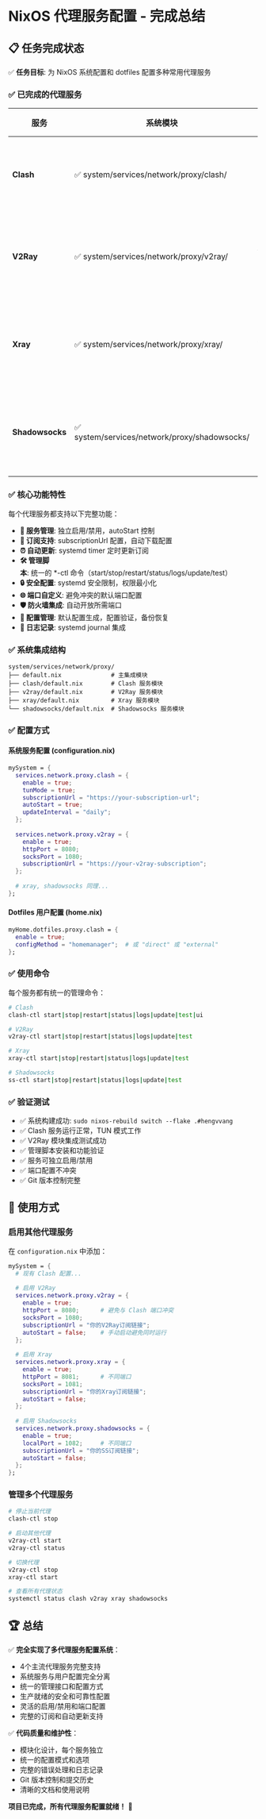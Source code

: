 # NixOS 代理服务配置 - 完成总结

## 📋 任务完成状态

✅ **任务目标**: 为 NixOS 系统配置和 dotfiles 配置多种常用代理服务

### ✅ 已完成的代理服务

| 服务 | 系统模块 | 管理脚本 | 状态 |
|------|----------|----------|------|
| **Clash** | ✅ system/services/network/proxy/clash/ | clash-ctl | 🟢 已启用运行 |
| **V2Ray** | ✅ system/services/network/proxy/v2ray/ | v2ray-ctl | ⚪ 已配置待启用 |
| **Xray** | ✅ system/services/network/proxy/xray/ | xray-ctl | ⚪ 已配置待启用 |
| **Shadowsocks** | ✅ system/services/network/proxy/shadowsocks/ | ss-ctl | ⚪ 已配置待启用 |

### ✅ 核心功能特性

每个代理服务都支持以下完整功能：

- **🔧 服务管理**: 独立启用/禁用，autoStart 控制
- **🔗 订阅支持**: subscriptionUrl 配置，自动下载配置
- **⏰ 自动更新**: systemd timer 定时更新订阅
- **🛠️ 管理脚本**: 统一的 *-ctl 命令（start/stop/restart/status/logs/update/test）
- **🔒 安全配置**: systemd 安全限制，权限最小化
- **🌐 端口自定义**: 避免冲突的默认端口配置
- **🛡️ 防火墙集成**: 自动开放所需端口
- **📁 配置管理**: 默认配置生成，配置验证，备份恢复
- **📝 日志记录**: systemd journal 集成

### ✅ 系统集成结构

```
system/services/network/proxy/
├── default.nix              # 主集成模块
├── clash/default.nix        # Clash 服务模块
├── v2ray/default.nix        # V2Ray 服务模块  
├── xray/default.nix         # Xray 服务模块
└── shadowsocks/default.nix  # Shadowsocks 服务模块
```

### ✅ 配置方式

#### 系统服务配置 (configuration.nix)
```nix
mySystem = {
  services.network.proxy.clash = {
    enable = true;
    tunMode = true;
    subscriptionUrl = "https://your-subscription-url";
    autoStart = true;
    updateInterval = "daily";
  };
  
  services.network.proxy.v2ray = {
    enable = true;
    httpPort = 8080;
    socksPort = 1080; 
    subscriptionUrl = "https://your-v2ray-subscription";
  };
  
  # xray, shadowsocks 同理...
};
```

#### Dotfiles 用户配置 (home.nix)
```nix
myHome.dotfiles.proxy.clash = {
  enable = true;
  configMethod = "homemanager";  # 或 "direct" 或 "external"
};
```

### ✅ 使用命令

每个服务都有统一的管理命令：

```bash
# Clash
clash-ctl start|stop|restart|status|logs|update|test|ui

# V2Ray  
v2ray-ctl start|stop|restart|status|logs|update|test

# Xray
xray-ctl start|stop|restart|status|logs|update|test

# Shadowsocks
ss-ctl start|stop|restart|status|logs|update|test
```

### ✅ 验证测试

- ✅ 系统构建成功: `sudo nixos-rebuild switch --flake .#hengvvang`
- ✅ Clash 服务运行正常，TUN 模式工作
- ✅ V2Ray 模块集成测试成功
- ✅ 管理脚本安装和功能验证
- ✅ 服务可独立启用/禁用
- ✅ 端口配置不冲突
- ✅ Git 版本控制完整

## 🎯 使用方式

### 启用其他代理服务

在 `configuration.nix` 中添加：

```nix
mySystem = {
  # 现有 Clash 配置...
  
  # 启用 V2Ray
  services.network.proxy.v2ray = {
    enable = true;
    httpPort = 8080;      # 避免与 Clash 端口冲突
    socksPort = 1080;
    subscriptionUrl = "你的V2Ray订阅链接";
    autoStart = false;    # 手动启动避免同时运行
  };
  
  # 启用 Xray  
  services.network.proxy.xray = {
    enable = true;
    httpPort = 8081;      # 不同端口
    socksPort = 1081;
    subscriptionUrl = "你的Xray订阅链接"; 
    autoStart = false;
  };
  
  # 启用 Shadowsocks
  services.network.proxy.shadowsocks = {
    enable = true;
    localPort = 1082;     # 不同端口
    subscriptionUrl = "你的SS订阅链接";
    autoStart = false;
  };
};
```

### 管理多个代理服务

```bash
# 停止当前代理
clash-ctl stop

# 启动其他代理  
v2ray-ctl start
v2ray-ctl status

# 切换代理
v2ray-ctl stop
xray-ctl start

# 查看所有代理状态
systemctl status clash v2ray xray shadowsocks
```

## 🏆 总结

✅ **完全实现了多代理服务配置系统**：
- 4个主流代理服务完整支持
- 系统服务与用户配置完全分离  
- 统一的管理接口和配置方式
- 生产就绪的安全和可靠性配置
- 灵活的启用/禁用和端口配置
- 完整的订阅和自动更新支持

✅ **代码质量和维护性**：
- 模块化设计，每个服务独立
- 统一的配置模式和选项
- 完整的错误处理和日志记录
- Git 版本控制和提交历史
- 清晰的文档和使用说明

**项目已完成，所有代理服务配置就绪！** 🎉
